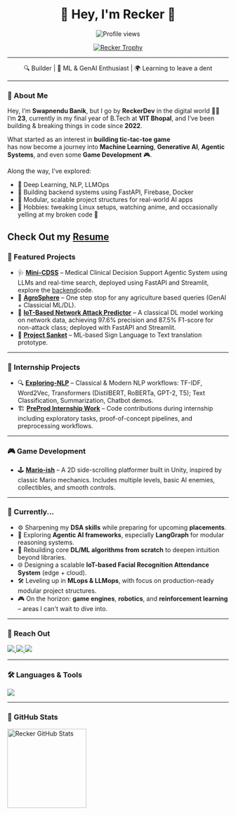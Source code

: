 <h1 align="center">🌟 Hey, I'm <strong>Recker</strong> 🚀</h1>
<p align="center">
  <img src="https://komarev.com/ghpvc/?username=Recker-Dev&label=Profile%20views&color=0e75b6&style=flat" alt="Profile views" />
</p>

<p align="center">
  <a href="https://github.com/ryo-ma/github-profile-trophy">
    <img src="https://github-profile-trophy.vercel.app/?username=Recker-Dev&theme=tokyonight&margin-w=15&margin-h=15" alt="Recker Trophy" />
  </a>
</p>

---

<p align="center">
  🔍 Builder | 🧠 ML & GenAI Enthusiast | 🌍 Learning to leave a dent
</p>

---

### 💫 About Me

Hey, I’m **Swapnendu Banik**, but I go by **ReckerDev** in the digital world 🧑‍💻  
I’m **23**, currently in my final year of B.Tech at **VIT Bhopal**, and I’ve been building & breaking things in code since **2022**.

What started as an interest in **building tic-tac-toe game**  
has now become a journey into **Machine Learning**, **Generative AI**, **Agentic Systems**, and even some **Game Development** 🎮.

Along the way, I’ve explored:
- 🤖 Deep Learning, NLP, LLMOps
- 🧱 Building backend systems using FastAPI, Firebase, Docker
- 🧠 Modular, scalable project structures for real-world AI apps
- 🧩 Hobbies: tweaking Linux setups, watching anime, and occasionally yelling at my broken code 😤

Check Out my [**Resume**](https://github.com/Recker-Dev/Resume/blob/main/Resume-3.pdf)
---

### 🌟 Featured Projects

- 🩺 [**Mini-CDSS**](https://github.com/Recker-Dev/Mini-CDSS-Streamlit-Frontend) – Medical Clinical Decision Support Agentic System using LLMs and real-time search, deployed using FastAPI and Streamlit, explore the [backend](https://github.com/Recker-Dev/Mini-CDSS-FastAPI)code.
- 🌿 [**AgroSphere**](https://github.com/Recker-Dev/AgroSphere-FastAPI) – One step stop for any agriculture based queries (GenAI + Classicial ML/DL). 
- 🚨 [**IoT-Based Network Attack Predictor**](https://github.com/Recker-Dev/IOT-Healthcare-Network-Traffic-Attack-Predictor) – A classical DL model working on network data, achieving 97.6% precision and 87.5% F1-score for non-attack class; deployed with FastAPI and Streamlit.
- 🔬 [**Project Sanket**](https://github.com/Recker-Dev/Project-Sanket) – ML-based Sign Language to Text translation prototype.

---

### 🧪 Internship Projects

- 🔍 [**Exploring-NLP**](https://github.com/Recker-Dev/Exploring-NLP) – Classical & Modern NLP workflows: TF-IDF, Word2Vec, Transformers (DistilBERT, RoBERTa, GPT-2, T5); Text Classification, Summarization, Chatbot demos.
- 🏗️ [**PreProd Internship Work**](https://github.com/Recker-Dev/PreProd-Internship-Work) – Code contributions during internship including exploratory tasks, proof-of-concept pipelines, and preprocessing workflows.

---

### 🎮 Game Development

- 🕹️ [**Mario-ish**](https://reckerdev.itch.io/mario-ish) – A 2D side-scrolling platformer built in Unity, inspired by classic Mario mechanics. Includes multiple levels, basic AI enemies, collectibles, and smooth controls.

---

### 🚧 Currently...

- ⚙️ Sharpening my **DSA skills** while preparing for upcoming **placements**.
- 🧠 Exploring **Agentic AI frameworks**, especially **LangGraph** for modular reasoning systems.
- 🔧 Rebuilding core **DL/ML algorithms from scratch** to deepen intuition beyond libraries.
- 🌐 Designing a scalable **IoT-based Facial Recognition Attendance System** (edge + cloud).
- 🛠️ Leveling up in **MLops & LLMops**, with focus on production-ready modular project structures.
- 🎮 On the horizon: **game engines**, **robotics**, and **reinforcement learning** – areas I can't wait to dive into.


---

### 💌 Reach Out

<p>
  <a href="mailto:reckerdev@gmail.com">
    <img src="https://img.shields.io/badge/Gmail-D14836?style=for-the-badge&logo=gmail&logoColor=white" />
  </a>
  <a href="https://github.com/Recker-Dev">
    <img src="https://img.shields.io/badge/GitHub-100000?style=for-the-badge&logo=github&logoColor=white" />
  </a>
  <a href="https://kaggle.com/reckerdev">
    <img src="https://img.shields.io/badge/Kaggle-20BEFF?style=for-the-badge&logo=kaggle&logoColor=white" />
  </a>
</p>

---

### 🛠️ Languages & Tools

<p align="left">
  <img src="https://skillicons.dev/icons?i=py,cpp,java,mongodb,postgresql,git,docker,pytorch,opencv,pandas,postman,unity&perline=8" />
</p>

---

### 🌟 GitHub Stats

<p>
  <img align="center" height="180em" src="https://github-readme-stats.vercel.app/api?username=Recker-Dev&show_icons=true&locale=en&theme=tokyonight" alt="Recker GitHub Stats" />
</p>
